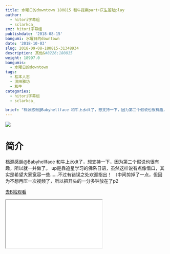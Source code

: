 ```yaml
---
title: 水曜日的downtown 180815 和牛提案part+庆生羞耻play
author:
  - hitori字幕组
  - sclarkca_
zmz: hitori字幕组
publishdate: '2018-08-15'
bangumi: 水曜日的downtown
date: '2018-10-03'
slug: 2018-09-08-180815-31348934
description: 其他&#8226;180815
weight: 18997.0
bangumis:
  - 水曜日的downtown
tags:
  - 松本人志
  - 滨田雅功
  - 和牛
categories:
  - hitori字幕组
  - sclarkca_

brief: "档源感谢@Babyhellface 和牛上水dt了，想支持一下，因为第二个假说也很有趣，所以就一并做了。 up是靠追星学习的佛系日语，虽然这样说有点像借口，其实是希望大家宽容一些……不过有错误之处欢迎指出！ （中间剪掉了一点，但因为不想再压一次视频了，所以把开头的一分多钟放在了p2"
---
```

![](https://i.imgur.com/yXubA1S.jpg)
# 简介
档源感谢@Babyhellface
和牛上水dt了，想支持一下，因为第二个假说也很有趣，所以就一并做了。
up是靠追星学习的佛系日语，虽然这样说有点像借口，其实是希望大家宽容一些……不过有错误之处欢迎指出！
（中间剪掉了一点，但因为不想再压一次视频了，所以把开头的一分多钟放在了p2

[去B站观看](https://www.bilibili.com/video/av31348934/)
<div class ="resp-container"><iframe class="testiframe" src="//player.bilibili.com/player.html?aid=31348934"", scrolling="no", allowfullscreen="true" > </iframe></div>

